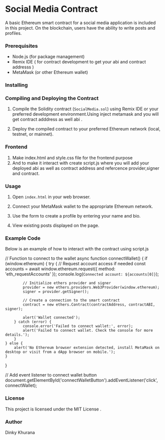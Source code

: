 
# Social Media Contract

A basic Ethereum smart contract for a social media application is included in this project. On the blockchain, users have the ability to write posts and profiles.
### Prerequisites

- Node.js (for package management)
- Remix IDE ( for contract development to get your abi and contract addresss )
- MetaMask (or other Ethereum wallet)

### Installing


### Compiling and Deploying the Contract

1. Compile the Solidity contract (`SocialMedia.sol`) using Remix IDE or your preferred development environment.Using inject metamask and you will get contract adddress as well abi .

2. Deploy the compiled contract to your preferred Ethereum network (local, testnet, or mainnet).

### Frontend

1. Make index.html and style.css file for the frontend purpose
2. And to make it interact with create script.js where you will add your deployed abi as well as contract address and refercence provider,signer and contract.

### Usage

1. Open `index.html` in your web browser.

2. Connect your MetaMask wallet to the appropriate Ethereum network.

3. Use the form to create a profile by entering your name and bio.

4. View existing posts displayed on the page.

### Example Code

Below is an example of how to interact with the contract using script.js


// Function to connect to the wallet
async function connectWallet() {
    if (window.ethereum) {
        try {
            // Request account access if needed
            const accounts = await window.ethereum.request({ method: 'eth_requestAccounts' });
            console.log(`Connected account: ${accounts[0]}`);

            // Initialize ethers provider and signer
            provider = new ethers.providers.Web3Provider(window.ethereum);
            signer = provider.getSigner();

            // Create a connection to the smart contract
            contract = new ethers.Contract(contractAddress, contractABI, signer);

            alert('Wallet connected');
        } catch (error) {
            console.error('Failed to connect wallet:', error);
            alert('Failed to connect wallet. Check the console for more details.');
        }
    } else {
        alert('No Ethereum browser extension detected, install MetaMask on desktop or visit from a dApp browser on mobile.');
    }
}

// Add event listener to connect wallet button
document.getElementById('connectWalletButton').addEventListener('click', connectWallet);

### License

This project is licensed under the MIT License .

###  Author
 Dinky Khurana
